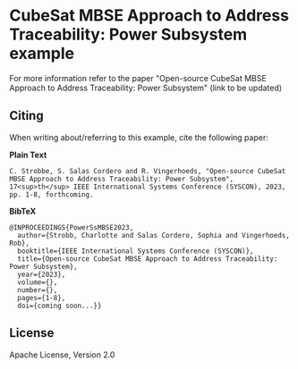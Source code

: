 # CubeSat MBSE Approach to Address Traceability: Power Subsystem example

For more information refer to the paper "Open-source CubeSat MBSE Approach to Address Traceability: Power Subsystem" (link to be updated)

## Citing

When writing about/referring to this example, cite the following paper:

**Plain Text**
```
C. Strobbe, S. Salas Cordero and R. Vingerhoeds, "Open-source CubeSat MBSE Approach to Address Traceability: Power Subsystem", 17<sup>th</sup> IEEE International Systems Conference (SYSCON), 2023, pp. 1-8, forthcoming.
```

**BibTeX**
```
@INPROCEEDINGS{PowerSsMBSE2023,
  author={Strobb, Charlotte and Salas Cordero, Sophia and Vingerhoeds, Rob},
  booktitle={IEEE International Systems Conference (SYSCON)}, 
  title={Open-source CubeSat MBSE Approach to Address Traceability: Power Subsystem}, 
  year={2023},
  volume={},
  number={},
  pages={1-8},
  doi={coming soon...}}
```

## License

Apache License, Version 2.0
